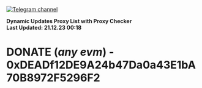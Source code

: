 [![Telegram channel](https://img.shields.io/endpoint?url=https://runkit.io/damiankrawczyk/telegram-badge/branches/master?url=https://t.me/n4z4v0d)](https://t.me/n4z4v0d) 

**Dynamic Updates Proxy List with Proxy Checker**  
**Last Updated: 21.12.23 00:18**

# DONATE (_any evm_) - 0xDEADf12DE9A24b47Da0a43E1bA70B8972F5296F2
